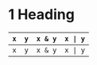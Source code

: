 ﻿# 1 Heading

| **`x`** | **`y`** | **`x & y`** | **`x \| y`** |
| ------- | ------- | ------- | ------- |
|  `x`  | `y`  | `x & y`  | `x \| y` |

